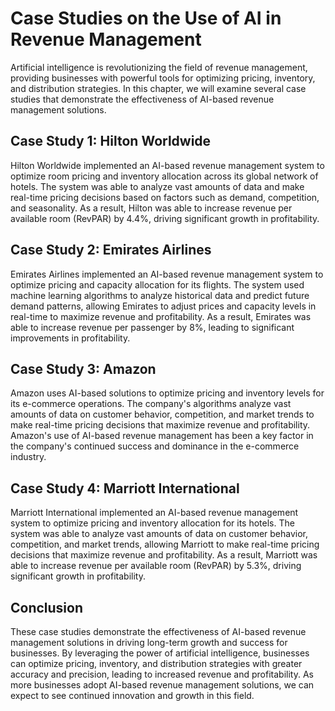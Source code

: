 Case Studies on the Use of AI in Revenue Management
=============================================================================================================

Artificial intelligence is revolutionizing the field of revenue management, providing businesses with powerful tools for optimizing pricing, inventory, and distribution strategies. In this chapter, we will examine several case studies that demonstrate the effectiveness of AI-based revenue management solutions.

Case Study 1: Hilton Worldwide
------------------------------

Hilton Worldwide implemented an AI-based revenue management system to optimize room pricing and inventory allocation across its global network of hotels. The system was able to analyze vast amounts of data and make real-time pricing decisions based on factors such as demand, competition, and seasonality. As a result, Hilton was able to increase revenue per available room (RevPAR) by 4.4%, driving significant growth in profitability.

Case Study 2: Emirates Airlines
-------------------------------

Emirates Airlines implemented an AI-based revenue management system to optimize pricing and capacity allocation for its flights. The system used machine learning algorithms to analyze historical data and predict future demand patterns, allowing Emirates to adjust prices and capacity levels in real-time to maximize revenue and profitability. As a result, Emirates was able to increase revenue per passenger by 8%, leading to significant improvements in profitability.

Case Study 3: Amazon
--------------------

Amazon uses AI-based solutions to optimize pricing and inventory levels for its e-commerce operations. The company's algorithms analyze vast amounts of data on customer behavior, competition, and market trends to make real-time pricing decisions that maximize revenue and profitability. Amazon's use of AI-based revenue management has been a key factor in the company's continued success and dominance in the e-commerce industry.

Case Study 4: Marriott International
------------------------------------

Marriott International implemented an AI-based revenue management system to optimize pricing and inventory allocation for its hotels. The system was able to analyze vast amounts of data on customer behavior, competition, and market trends, allowing Marriott to make real-time pricing decisions that maximize revenue and profitability. As a result, Marriott was able to increase revenue per available room (RevPAR) by 5.3%, driving significant growth in profitability.

Conclusion
----------

These case studies demonstrate the effectiveness of AI-based revenue management solutions in driving long-term growth and success for businesses. By leveraging the power of artificial intelligence, businesses can optimize pricing, inventory, and distribution strategies with greater accuracy and precision, leading to increased revenue and profitability. As more businesses adopt AI-based revenue management solutions, we can expect to see continued innovation and growth in this field.
